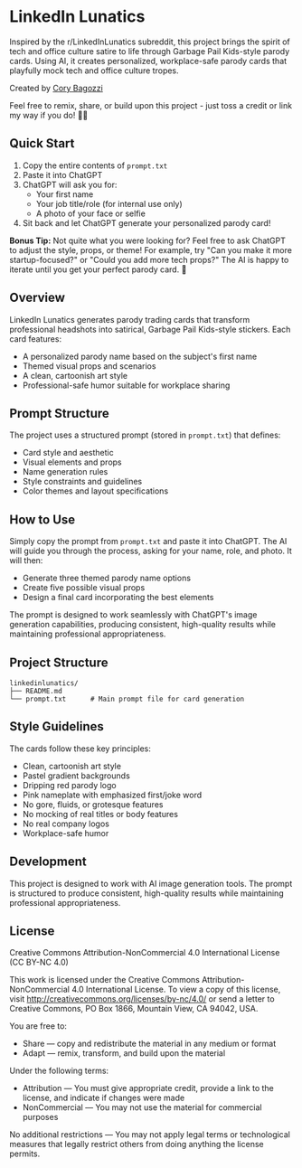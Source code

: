 # LinkedIn Lunatics

Inspired by the r/LinkedInLunatics subreddit, this project brings the spirit of tech and office culture satire to life through Garbage Pail Kids-style parody cards. Using AI, it creates personalized, workplace-safe parody cards that playfully mock tech and office culture tropes.

Created by [Cory Bagozzi](https://www.linkedin.com/in/corybagozzi/)

Feel free to remix, share, or build upon this project - just toss a credit or link my way if you do! 🎨✨

## Quick Start

1. Copy the entire contents of `prompt.txt`
2. Paste it into ChatGPT
3. ChatGPT will ask you for:
   - Your first name
   - Your job title/role (for internal use only)
   - A photo of your face or selfie
4. Sit back and let ChatGPT generate your personalized parody card!

**Bonus Tip:** Not quite what you were looking for? Feel free to ask ChatGPT to adjust the style, props, or theme! For example, try "Can you make it more startup-focused?" or "Could you add more tech props?" The AI is happy to iterate until you get your perfect parody card. 🎯

## Overview

LinkedIn Lunatics generates parody trading cards that transform professional headshots into satirical, Garbage Pail Kids-style stickers. Each card features:
- A personalized parody name based on the subject's first name
- Themed visual props and scenarios
- A clean, cartoonish art style
- Professional-safe humor suitable for workplace sharing

## Prompt Structure

The project uses a structured prompt (stored in `prompt.txt`) that defines:
- Card style and aesthetic
- Visual elements and props
- Name generation rules
- Style constraints and guidelines
- Color themes and layout specifications

## How to Use

Simply copy the prompt from `prompt.txt` and paste it into ChatGPT. The AI will guide you through the process, asking for your name, role, and photo. It will then:
- Generate three themed parody name options
- Create five possible visual props
- Design a final card incorporating the best elements

The prompt is designed to work seamlessly with ChatGPT's image generation capabilities, producing consistent, high-quality results while maintaining professional appropriateness.

## Project Structure

```
linkedinlunatics/
├── README.md
└── prompt.txt      # Main prompt file for card generation
```

## Style Guidelines

The cards follow these key principles:
- Clean, cartoonish art style
- Pastel gradient backgrounds
- Dripping red parody logo
- Pink nameplate with emphasized first/joke word
- No gore, fluids, or grotesque features
- No mocking of real titles or body features
- No real company logos
- Workplace-safe humor

## Development

This project is designed to work with AI image generation tools. The prompt is structured to produce consistent, high-quality results while maintaining professional appropriateness.

## License

Creative Commons Attribution-NonCommercial 4.0 International License (CC BY-NC 4.0)

This work is licensed under the Creative Commons Attribution-NonCommercial 4.0 International License. To view a copy of this license, visit http://creativecommons.org/licenses/by-nc/4.0/ or send a letter to Creative Commons, PO Box 1866, Mountain View, CA 94042, USA.

You are free to:
- Share — copy and redistribute the material in any medium or format
- Adapt — remix, transform, and build upon the material

Under the following terms:
- Attribution — You must give appropriate credit, provide a link to the license, and indicate if changes were made
- NonCommercial — You may not use the material for commercial purposes

No additional restrictions — You may not apply legal terms or technological measures that legally restrict others from doing anything the license permits. 